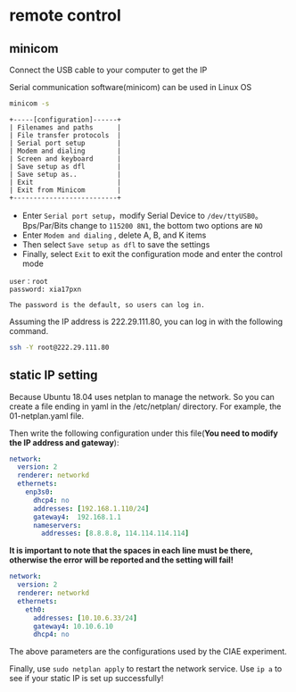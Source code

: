 <!-- RemoteControl.md --- 
;; 
;; Description: 
;; Author: Hongyi Wu(吴鸿毅)
;; Email: wuhongyi@qq.com 
;; Created: 一 5月 27 21:23:17 2019 (+0800)
;; Last-Updated: 二 9月 24 20:39:08 2019 (+0800)
;;           By: Hongyi Wu(吴鸿毅)
;;     Update #: 7
;; URL: http://wuhongyi.cn -->

# remote control

## minicom

Connect the USB cable to your computer to get the IP

Serial communication software(minicom) can be used in Linux OS


```bash
minicom -s
```

```
+-----[configuration]------+
| Filenames and paths      |
| File transfer protocols  |
| Serial port setup        |
| Modem and dialing        |
| Screen and keyboard      |
| Save setup as dfl        |
| Save setup as..          |
| Exit                     |
| Exit from Minicom        |
+--------------------------+
```

- Enter `Serial port setup`，modify Serial Device to `/dev/ttyUSB0`。Bps/Par/Bits change to `115200 8N1`, the bottom two options are `NO`
- Enter `Modem and dialing` , delete A, B, and K items
- Then select `Save setup as dfl` to save the settings 
- Finally, select `Exit` to exit the configuration mode and enter the control mode


```
user：root
password: xia17pxn

The password is the default, so users can log in.
```

Assuming the IP address is 222.29.111.80, you can log in with the following command.

```bash
ssh -Y root@222.29.111.80
```

## static IP setting

Because Ubuntu 18.04 uses netplan to manage the network. So you can create a file ending in yaml in the /etc/netplan/ directory. For example, the 01-netplan.yaml file.

Then write the following configuration under this file(**You need to modify the IP address and gateway**):

```yaml
network:
  version: 2
  renderer: networkd
  ethernets:
    enp3s0:
      dhcp4: no
      addresses: [192.168.1.110/24]
      gateway4:  192.168.1.1
      nameservers:
        addresses: [8.8.8.8, 114.114.114.114]
```

**It is important to note that the spaces in each line must be there, otherwise the error will be reported and the setting will fail!**

```yaml
network:
  version: 2
  renderer: networkd
  ethernets:
    eth0:
      addresses: [10.10.6.33/24]
      gateway4: 10.10.6.10
      dhcp4: no 
```

The above parameters are the configurations used by the CIAE experiment.

Finally, use `sudo netplan apply` to restart the network service. Use `ip a` to see if your static IP is set up successfully!

<!-- RemoteControl.md ends here -->
